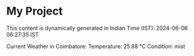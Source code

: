 # My Project

This content is dynamically generated in Indian Time (IST): 2024-06-06 06:27:35 IST


Current Weather in Coimbatore:
Temperature: 25.88 °C
Condition: mist
